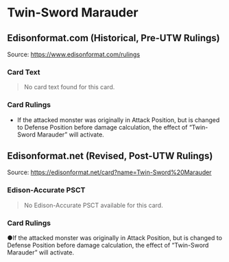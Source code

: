 # Twin-Sword Marauder

## Edisonformat.com (Historical, Pre-UTW Rulings)

Source: https://www.edisonformat.com/rulings

### Card Text

> No card text found for this card.

### Card Rulings

*   If the attacked monster was originally in Attack Position, but is changed to Defense Position before damage calculation, the effect of “Twin-Sword Marauder” will activate.

## Edisonformat.net (Revised, Post-UTW Rulings)

Source: https://edisonformat.net/card?name=Twin-Sword%20Marauder

### Edison-Accurate PSCT

> No Edison-Accurate PSCT available for this card.

### Card Rulings

●If the attacked monster was originally in Attack Position, but is changed to Defense Position before damage calculation, the effect of “Twin-Sword Marauder” will activate.
            
